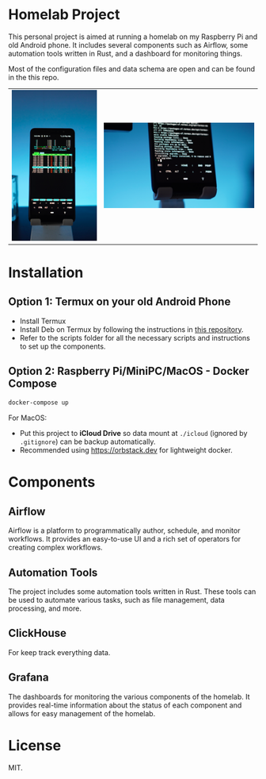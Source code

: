 # Homelab Project

This personal project is aimed at running a homelab on my Raspberry Pi and old Android phone. It includes several components such as Airflow, some automation tools written in Rust, and a dashboard for monitoring things.

Most of the configuration files and data schema are open and can be found in the this repo.

<table>
    <tr>
        <td>
            <img src="./screenshot/_DSC3625.png" />
        </td>
        <td>
            <img src="./screenshot/_DSC3637.png" />
        </td>
    </tr>
</table>

# Installation

## Option 1: Termux on your old Android Phone

- Install Termux
- Install Deb on Termux by following the instructions in [this repository](https://github.com/sp4rkie/debian-on-termux).
- Refer to the scripts folder for all the necessary scripts and instructions to set up the components.

## Option 2: Raspberry Pi/MiniPC/MacOS - Docker Compose

```bash
docker-compose up
```

For MacOS:

- Put this project to **iCloud Drive** so data mount at `./icloud` (ignored by `.gitignore`) can be backup automatically.
- Recommended using https://orbstack.dev for lightweight docker.

# Components

## Airflow

Airflow is a platform to programmatically author, schedule, and monitor workflows. It provides an easy-to-use UI and a rich set of operators for creating complex workflows.

## Automation Tools

The project includes some automation tools written in Rust. These tools can be used to automate various tasks, such as file management, data processing, and more.

## ClickHouse

For keep track everything data.

## Grafana

The dashboards for monitoring the various components of the homelab. It provides real-time information about the status of each component and allows for easy management of the homelab.

# License

MIT.
